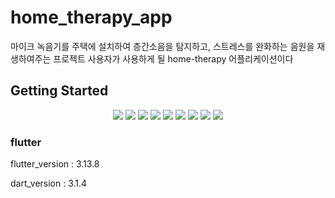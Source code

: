 # home_therapy_app

마이크 녹음기를 주택에 설치하여 층간소음을 탐지하고, 스트레스를 완화하는 음원을 재생하여주는 프로젝트
사용자가 사용하게 될 home-therapy 어플리케이션이다

## Getting Started

<p align ="center" width="50%" height="50%">
  <img src = "https://github.com/bssoft-dev/home-therapy-app-2301/assets/97154689/f5c773c8-24c6-478f-b1a0-d5a5967b21f3">
  <img src = "https://github.com/bssoft-dev/home-therapy-app-2301/assets/97154689/c296da3f-bc8d-4471-b1a9-dc6e553c620d">
  <img src = "https://github.com/bssoft-dev/home-therapy-app-2301/assets/97154689/1c2ce785-94c9-4808-b9a1-f782c9b4220b">
  <img src = "https://github.com/bssoft-dev/home-therapy-app-2301/assets/97154689/f640cd71-2573-4062-b360-4ec41bf94391">
  <img src = "https://github.com/bssoft-dev/home-therapy-app-2301/assets/97154689/fb1bf9e9-57fb-4fe6-9158-4c4ee66ec0e4">
  <img src = "https://github.com/bssoft-dev/home-therapy-app-2301/assets/97154689/ef5395d5-8aa9-45d5-83ec-8d8b8cc5aa45">
  <img src = "https://github.com/bssoft-dev/home-therapy-app-2301/assets/97154689/2859f7df-6a1f-4307-a932-76962784785a">
  <img src = "https://github.com/bssoft-dev/home-therapy-app-2301/assets/97154689/c704f890-7917-427e-92e4-81b3a8de5457">
  <img src = "https://github.com/bssoft-dev/home-therapy-app-2301/assets/97154689/7275902e-e684-400a-a3ea-fa18f0260c31">
</p>

### flutter

flutter_version : 3.13.8

dart_version : 3.1.4
